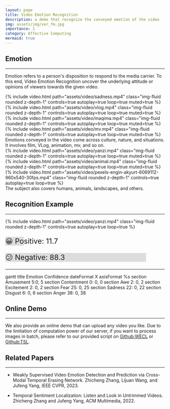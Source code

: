 ```yaml
---
layout: page
title: Video Emotion Recognition
description: a demo that recognize the conveyed emotion of the video
img: assets/img/ver_fm.jpg
importance: 1
category: Affective Computing
mermaid: true
---
```




## Emotion
---
Emotion refers to a person's disposition to respond to the media carrier. To this end, Video Emotion Recognition uncover the underlying attitude or opinions of viewers towards the given video.


<div class="row mt-3">
    <div class="col-sm mt-3 mt-md-0">
        {% include video.html path="assets/video/sadness.mp4" class="img-fluid rounded z-depth-1" controls=true autoplay=true loop=true muted=true %}
    </div>
    <div class="col-sm mt-3 mt-md-0">
        {% include video.html path="assets/video/vlog.mp4" class="img-fluid rounded z-depth-1" controls=true autoplay=true loop=true muted=true %}
    </div>
    <div class="col-sm mt-3 mt-md-0">
        {% include video.html path="assets/video/maqima.mp4" class="img-fluid rounded z-depth-1" controls=true autoplay=true loop=true muted=true %}
    </div>
    <div class="col-sm mt-3 mt-md-0">
        {% include video.html path="assets/video/mv.mp4" class="img-fluid rounded z-depth-1" controls=true autoplay=true loop=true muted=true %}
    </div>
</div>
<div class="caption">
    Emotions conveyed in the video come across culture, nature, and situations.
    It involves film, VLog, animation, mv, and so on.
</div>

<div class="row mt-3">
    <div class="col-sm mt-4 mt-md-0">
        {% include video.html path="assets/video/yanzi.mp4" class="img-fluid rounded z-depth-1" controls=true autoplay=true loop=true muted=true %}
    </div>
    <div class="col-sm mt-4 mt-md-0">
        {% include video.html path="assets/video/animal.mp4" class="img-fluid rounded z-depth-1" controls=true autoplay=true loop=true muted=true %}
    </div>
    <div class="col-sm mt-4 mt-md-0">
        {% include video.html path="assets/video/pexels-engin-akyurt-6069112-960x540-30fps.mp4" class="img-fluid rounded z-depth-1" controls=true autoplay=true loop=true %}
    </div>
</div>
<div class="caption">
The subject also covers humans, animals, landscapes, and others.
</div>


## Recognition Example
---
<script src="mermaid.full.min.js"></script>

<div class="row">
    <div class="col-sm">
        {% include video.html path="assets/video/yanzi.mp4" class="img-fluid rounded z-depth-1" controls=true autoplay=true loop=true %}
    </div>
    <!-- <div class="col-sm mt-6 mt-md-0"> -->
    <div class="col-sm">
        <div id="pos_val_bar" style="background:#DDDDDD; width:11.7%;">
            <p id="pos_val" class="pl-5" style="font-size:23px;white-space:nowrap;">&#128512; Positive: 11.7</p>
        </div>
        <div id="neg_val_bar" style="background:#DDDDDD; width:88.3%;">
                <p id="neg_val" class="pl-5" style="font-size:23px;white-space:nowrap;">&#128533; Negative: 88.3</p>
        </div>
        <hr/>
        <div class="mermaid">
            gantt
            title Emotion Confidence
            dateFormat X
            axisFormat %s
            section Amusement
            5:0, 5
            section Contentment
            0: 0, 0
            section Awe
            2: 0, 2
            section Excitement
            2: 0, 2
            section Fear
            25: 0, 25
            section Sadness
            22: 0, 22
            section Disgust
            6: 0, 6
            section Anger
            38: 0, 38
        </div>
    </div>
    
</div>


## Online Demo
---
We also provide an online demo that can upload any video you like.
Due to the limitation of computation power of our server, if you want to process images in batch, please refer to our provided script on [Github:WECL](https://github.com/nku-zhichengzhang/WECL) or [Github:TSL](https://github.com/nku-zhichengzhang/TSL300).


## Related Papers
---
- Weakly Supervised Video Emotion Detection and Prediction via Cross-Modal Temporal Erasing Network. Zhicheng Zhang, Lijuan Wang, and Jufeng Yang, IEEE CVPR, 2023.

- Temporal Sentiment Localization: Listen and Look in Untrimmed Videos. Zhicheng Zhang and Jufeng Yang, ACM Multimedia, 2022.
